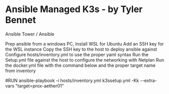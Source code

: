 Ansible Managed K3s - by Tyler Bennet
=============



Ansible Tower / Ansible

Prep ansible from a windows PC, Install WSL for Ubuntu
Add an SSH key for the WSL instance
Copy the SSH key to the host to deploy ansible against
Configure hosts/inventory.yml to use the proper yaml syntax
Run the Setup.yml file against the host to configure the networking with Netplan
Run the docker.yml file with the command below and the proper target name from inventory

#RUN
ansible-playbook -i hosts/inventory.yml k3ssetup.yml -Kk --extra-vars "target=prox-aether01"

